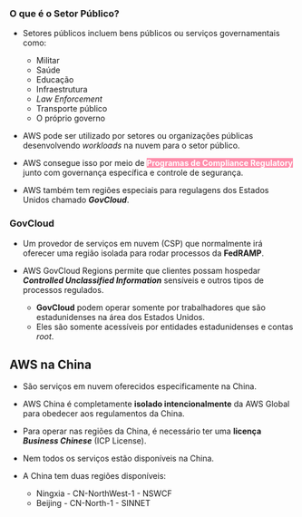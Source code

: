 ### O que é o Setor Público?

- Setores públicos incluem bens públicos ou serviços governamentais como:
	- Militar
	- Saúde
	- Educação
	- Infraestrutura
	- *Law Enforcement*
	- Transporte público
	- O próprio governo

- AWS pode ser utilizado por setores ou organizações públicas desenvolvendo *workloads* na nuvem para o setor público.
- AWS consegue isso por meio de <mark style="background: #FF5582A6; color: white; font-weight: bold">Programas de Compliance Regulatory</mark> junto com governança específica e controle de segurança.
- AWS também tem regiões especiais para regulagens dos Estados Unidos chamado ***GovCloud***.

### GovCloud

- Um provedor de serviços em nuvem (CSP) que normalmente irá oferecer uma região isolada para rodar processos da **FedRAMP**.

- AWS GovCloud Regions permite que clientes possam hospedar ***Controlled Unclassified Information*** sensíveis e outros tipos de processos regulados.
	- **GovCloud** podem operar somente por trabalhadores que são estadunidenses na área dos Estados Unidos.
	- Eles são somente acessíveis por entidades estadunidenses e contas *root*.

## AWS na China

- São serviços em nuvem oferecidos especificamente na China.
- AWS China é completamente **isolado intencionalmente** da AWS Global para obedecer aos regulamentos da China.
- Para operar nas regiões da China, é necessário ter uma **licença *Business Chinese*** (ICP License).
- Nem todos os serviços estão disponíveis na China.

- A China tem duas regiões disponíveis:
	- Ningxia - CN-NorthWest-1 - NSWCF
	- Beijing - CN-North-1 - SINNET